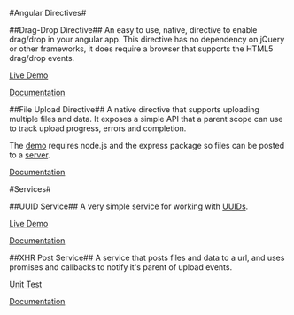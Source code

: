 #Angular Directives#

##Drag-Drop Directive##
An easy to use, native, directive to enable drag/drop in your angular app.  This directive has no dependency on jQuery or other frameworks, it does require a browser that supports the HTML5 drag/drop events.

[Live Demo](http://logicbomb.github.io/ng-directives/drag-drop.html)

[Documentation](http://jasonturim.wordpress.com/2013/09/01/angularjs-drag-and-drop/)

##File Upload Directive##
A native directive that supports uploading multiple files and data.  It exposes a simple API that a parent scope can use to track upload progress, errors and completion.

The [demo](https://github.com/logicbomb/ng-directives/blob/master/tests/xhr-svc-integration.html) requires node.js and the express package so files can be posted to a [server](https://github.com/logicbomb/ng-directives/blob/master/server/server.js).

[Documentation](http://jasonturim.wordpress.com/2013/09/12/angularjs-native-multi-file-upload-with-progress/)

#Services#

##UUID Service##
A very simple service for working with [UUIDs](http://en.wikipedia.org/wiki/Universally_unique_identifier).

[Live Demo](http://logicbomb.github.io/ng-directives/uuid.html)

[Documentation](http://jasonturim.wordpress.com/2013/09/01/angularjs-drag-and-drop/)

##XHR Post Service##
A service that posts files and data to a url, and uses promises and callbacks to notify it's parent of upload events.

[Unit Test](http://logicbomb.github.io/ng-directives/xhr-svc-unit.html)

[Documentation](http://jasonturim.wordpress.com/2013/09/12/angularjs-native-multi-file-upload-with-progress/)

